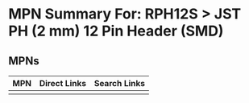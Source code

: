 



# MPN Summary For: RPH12S > JST PH (2 mm) 12 Pin Header (SMD)

## MPNs
  

|MPN|Direct Links|Search Links|
| :--- | :--- | :--- |
||||
